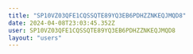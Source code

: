 ```yaml
---
title: "SP10VZ03QFE1CQSSQTE89YQ3EB6PDHZZNKEQJMQD8"
date: 2024-04-08T23:03:45.352Z
user: SP10VZ03QFE1CQSSQTE89YQ3EB6PDHZZNKEQJMQD8
layout: "users"
---
```

    